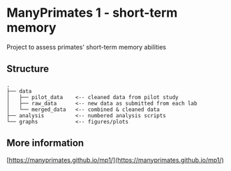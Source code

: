 # ManyPrimates 1 - short-term memory

Project to assess primates' short-term memory abilities

## Structure

```
.
├── data
│   ├── pilot_data    <-- cleaned data from pilot study
│   ├── raw_data      <-- new data as submitted from each lab
│   └── merged_data   <-- combined & cleaned data
├── analysis          <-- numbered analysis scripts
└── graphs            <-- figures/plots
```

## More information

[https://manyprimates.github.io/mp1/](https://manyprimates.github.io/mp1/)

